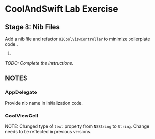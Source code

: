 # CoolAndSwift Lab Exercise

## Stage 8: Nib Files

Add a nib file and refactor `UICoolViewController` to minimize boilerplate code..

1. 

_TODO: Complete the instructions._


## NOTES

### AppDelegate

Provide nib name in initialization code.


### CoolViewCell

NOTE: Changed type of `text` property from `NSString` to `String`. Change needs
to be reflected in previous versions.